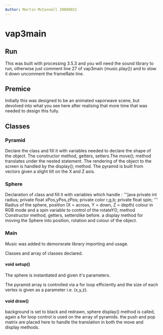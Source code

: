 ```yaml
---
Author: Martin McConnell 20088021
---
```


# vap3main

## Run

This was built with processing 3.5.3 and you will need the sound library to run, otherwise
just comment line 27 of vap3main (music.play()) and to slow it down uncomment the frameRate line.

## Premice

Initially this was designed to be an animated vaporwave scene, but devolved into what you see here
after realising that more time that was needed to design this fully.

## Classes

### Pyramid
Declare the class and fill it with variables needed to declare the shape of the object.
The constructor method, getters, setters.The move(); method translates under the nested statement. The
rendering of the object to the screen is handled by the display(); method. The pyramid is built from vectors
given a slight tilt on the X and Z axis.


### Sphere
Declaration of class and fill it with variables which handle :
'''java
  private int radius;
  private float xPos,yPos,zPos;
  private color r,g,b; 
  private float spin;
'''
Radius of the sphere, position (X = across, Y = down, Z = depth) colour in RGB mode and a spin variable to control
of the rotateY(); method
Constructor method, getters, setterslike before. a display method for moving the Sphere into position, rotation
and colour of the object.

### Main

Music was added to demonsrate library importing and usage.

Classes and array of classes declared.

#### void setup()
The sphere is instantiated and given it's parameters. 

The pyramid array is controlled via a for loop efficiently and the size of each vertex is given
as a parameter i.e. (x,y,z).

#### void draw()
background is set to black and redrawn, sphere display() method is called, again a for loop control
is used on the array of pyramids. the push and pop matrix are placed here to handle the translation in both
the move and display methods. 


